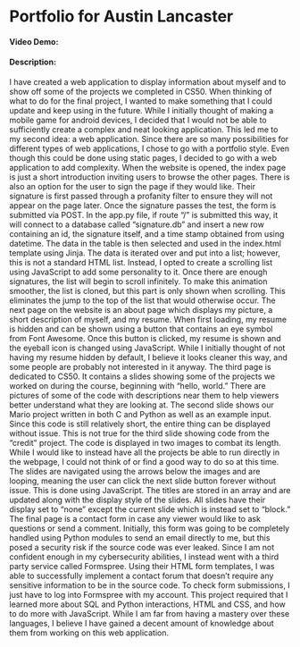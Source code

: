 # Portfolio for Austin Lancaster
#### Video Demo:  <URL HERE>
#### Description:
I have created a web application to display information about myself and to show off some of the projects we completed in CS50.  When thinking of what to do for the final project, I wanted to make something that I could update and keep using in the future.  While I initially thought of making a mobile game for android devices, I decided that I would not be able to sufficiently create a complex and neat looking application.  This led me to my second idea: a web application.
Since there are so many possibilities for different types of web applications, I chose to go with a portfolio style.  Even though this could be done using static pages, I decided to go with a web application to add complexity.  When the website is opened, the index page is just a short introduction inviting users to browse the other pages.  There is also an option for the user to sign the page if they would like.  Their signature is first passed through a profanity filter to ensure they will not appear on the page later.  Once the signature passes the test, the form is submitted via POST.  In the app.py file, if route “/” is submitted this way, it will connect to a database called “signature.db” and insert a new row containing an id, the signature itself, and a time stamp obtained from using datetime.  The data in the table is then selected and used in the index.html template using Jinja.  The data is iterated over and put into a list; however, this is not a standard HTML list.  Instead, I opted to create a scrolling list using JavaScript to add some personality to it.  Once there are enough signatures, the list will begin to scroll infinitely.  To make this animation smoother, the list is cloned, but this part is only shown when scrolling.  This eliminates the jump to the top of the list that would otherwise occur.
The next page on the website is an about page which displays my picture, a short description of myself, and my resume.  When first loading, my resume is hidden and can be shown using a button that contains an eye symbol from Font Awesome.  Once this button is clicked, my resume is shown and the eyeball icon is changed using JavaScript.  While I initially thought of not having my resume hidden by default, I believe it looks cleaner this way, and some people are probably not interested in it anyway.
The third page is dedicated to CS50.  It contains a slides showing some of the projects we worked on during the course, beginning with “hello, world.”  There are pictures of some of the code with descriptions near them to help viewers better understand what they are looking at.  The second slide shows our Mario project written in both C and Python as well as an example input.  Since this code is still relatively short, the entire thing can be displayed without issue.  This is not true for the third slide showing code from the “credit” project.  The code is displayed in two images to combat its length.  While I would like to instead have all the projects be able to run directly in the webpage, I could not think of or find a good way to do so at this time.  The slides are navigated using the arrows below the images and are looping, meaning the user can click the next slide button forever without issue.  This is done using JavaScript.  The titles are stored in an array and are updated along with the display style of the slides.  All slides have their display set to “none” except the current slide which is instead set to “block.”
The final page is a contact form in case any viewer would like to ask questions or send a comment.  Initially, this form was going to be completely handled using Python modules to send an email directly to me, but this posed a security risk if the source code was ever leaked.  Since I am not confident enough in my cybersecurity abilities, I instead went with a third party service called Formspree.  Using their HTML form templates, I was able to successfully implement a contact forum that doesn’t require any sensitive information to be in the source code.  To check form submissions, I just have to log into Formspree with my account.
This project required that I learned more about SQL and Python interactions, HTML and CSS, and how to do more with JavaScript.  While I am far from having a mastery over these languages, I believe I have gained a decent amount of knowledge about them from working on this web application.
